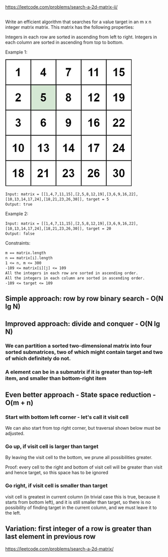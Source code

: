 
##

https://leetcode.com/problems/search-a-2d-matrix-ii/

##

Write an efficient algorithm that searches for a value target in an m x n integer matrix matrix. This matrix has the following properties:

Integers in each row are sorted in ascending from left to right.
Integers in each column are sorted in ascending from top to bottom.


Example 1:

![image](images/searchgrid2.jpeg)
```
Input: matrix = [[1,4,7,11,15],[2,5,8,12,19],[3,6,9,16,22],[10,13,14,17,24],[18,21,23,26,30]], target = 5
Output: true
```
Example 2:

```
Input: matrix = [[1,4,7,11,15],[2,5,8,12,19],[3,6,9,16,22],[10,13,14,17,24],[18,21,23,26,30]], target = 20
Output: false
 ```

Constraints:
```
m == matrix.length
n == matrix[i].length
1 <= n, m <= 300
-109 <= matrix[i][j] <= 109
All the integers in each row are sorted in ascending order.
All the integers in each column are sorted in ascending order.
-109 <= target <= 109
```

## Simple approach: row by row binary search - O(N lg N)

## Improved approach: divide and conquer - O(N lg N)

### We can partition a sorted two-dimensional matrix into **four sorted submatrices**, two of which might contain target and two of which definitely do not.

### A element can be in a submatrix if it is greater than top-left item, and smaller than bottom-right item

## Even better approach - State space reduction - O(m + n)

### Start with bottom left corner  - let's call it visit cell

We can also start from top right corner, but traversal shown below must be adjusted.

### Go up, if visit cell is larger than target

By leaving the visit cell to the bottom, we prune all possibilities greater.

Proof: every cell to the right and bottom of visit cell will be greater than visit and hence target, so this space has to be ignored

### Go right, if visit cell is smaller than target

visit cell is greatest in current column (in trivial case this is true, because it starts from bottom left), and it is still smaller than target, so there is no possibility of finding target in the current column, and we must leave it to the left.



## Variation: first integer of a row is greater than last element in previous row

https://leetcode.com/problems/search-a-2d-matrix/

